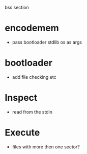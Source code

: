 bss section

# encodemem

- pass bootloader stdlib os as args

# bootloader

- add file checking etc

# Inspect

- read from the stdin

# Execute

- files with more then one sector?
